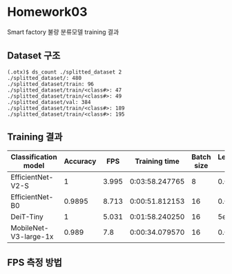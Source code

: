 # Homework03
Smart factory 불량 분류모델 training 결과

## Dataset 구조
```
(.otx)$ ds_count ./splitted_dataset 2
./splitted_dataset/: 480
./splitted_dataset/train: 96​
./splitted_dataset/train/<class#>: 47​
./splitted_dataset/train/<class#>: 49​
./splitted_dataset/val: 384
./splitted_dataset/train/<class#>: 189​
./splitted_dataset/train/<class#>: 195
```

## Training 결과
|Classification model|Accuracy|FPS|Training time|Batch size|Learning rate|Other prams|
|----|----|----|----|----|----|----|
|EfficientNet-V2-S| 1| 3.995| 0:03:58.247765|8|0.0035
|EfficientNet-B0| 0.9895| 8.713| 0:00:51.812153|16|0.00245
|DeiT-Tiny| 1|5.031| 0:01:58.240250| 16| 5e-05|
|MobileNet-V3-large-1x|0.989|7.8|0:00:34.079570| 16| 0.0029|

## FPS 측정 방법